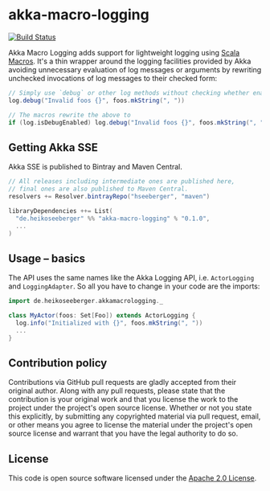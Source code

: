 # akka-macro-logging #

[![Build Status](https://travis-ci.org/hseeberger/akka-macro-logging.svg?branch=master)](https://travis-ci.org/hseeberger/akka-macro-logging)

Akka Macro Logging adds support for lightweight logging using [Scala Macros](http://scalamacros.org). It's a thin
wrapper around the logging facilities provided by Akka avoiding unnecessary evaluation of log messages or arguments by
rewriting unchecked invocations of log messages to their checked form:

``` scala
// Simply use `debug` or other log methods without checking whether enabled
log.debug("Invalid foos {}", foos.mkString(", "))

// The macros rewrite the above to
if (log.isDebugEnabled) log.debug("Invalid foos {}", foos.mkString(", "))
```

## Getting Akka SSE

Akka SSE is published to Bintray and Maven Central.

``` scala
// All releases including intermediate ones are published here,
// final ones are also published to Maven Central.
resolvers += Resolver.bintrayRepo("hseeberger", "maven")

libraryDependencies ++= List(
  "de.heikoseeberger" %% "akka-macro-logging" % "0.1.0",
  ...
)
```

## Usage – basics

The API uses the same names like the Akka Logging API, i.e. `ActorLogging` and `LoggingAdapter`. So all you have to
change in your code are the imports:

``` scala
import de.heikoseeberger.akkamacrologging._

class MyActor(foos: Set[Foo]) extends ActorLogging {
  log.info("Initialized with {}", foos.mkString(", "))
  ...
}
```

## Contribution policy ##

Contributions via GitHub pull requests are gladly accepted from their original author. Along with any pull requests, please state that the contribution is your original work and that you license the work to the project under the project's open source license. Whether or not you state this explicitly, by submitting any copyrighted material via pull request, email, or other means you agree to license the material under the project's open source license and warrant that you have the legal authority to do so.

## License ##

This code is open source software licensed under the [Apache 2.0 License]("http://www.apache.org/licenses/LICENSE-2.0.html").
